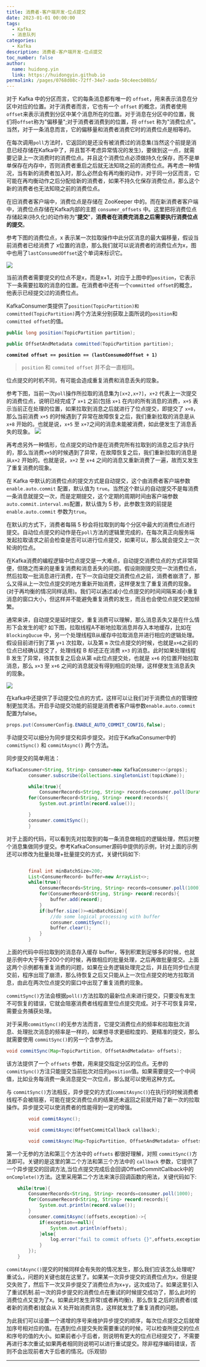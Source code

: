 ```yaml
---
title: 消费者-客户端开发-位点提交
date: 2023-01-01 00:00:00
tags:
  - Kafka
  - 消息队列
categories:
  - Kafka
description: 消费者-客户端开发-位点提交
toc_number: false
author:
  name: huidong.yin
  link: https://huidongyin.github.io
permalink: /pages/0768d08c-72ff-34e7-aada-50c4eecb08b5/
---
```


对于 Kafka 中的分区而言，它的每条消息都有唯一的 `offset`，用来表示消息在分区中对应的位置。对于消费者而言，它也有一个 `offset` 的概念，消费者使用 `offset`来表示消费到分区中某个消息所在的位置。对于消息在分区中的位置，我们将`offset`称为"偏移量";对于消费者消费到的位置，将 `offset` 称为"消费位点"。当然，对于一条消息而言，它的偏移量和消费者消费它时的消费位点是相等的。

在每次调用`poll`方法时，它返回的是还没有被消费过的消息集(当然这个前提是消息已经存储在Kafka中了，并且暂不考虑异常情况的发生)，要做到这一点，就需要记录上一次消费时的消费位点。并且这个消费位点必须做持久化保存，而不是单单保存在内存中，否则消费者重启之后就无法知晓之前的消费位点。再考虑一种情况，当有新的消费者加入时，那么必然会有再均衡的动作，对于同一分区而言，它可能在再均衡动作之后分配给新的消费者，如果不持久化保存消费位点，那么这个新的消费者也无法知晓之前的消费位点。

在旧消费者客户端中，消费位点是存储在 ZooKeeper 中的。而在新消费者客户端中，消费位点存储在Kafka内部的主题 `consumer_offsets` 中。这里把将消费位点存储起来(持久化)的动作称为"**提交**"，**消费者在消费完消息之后需要执行消费位点的提交**。

参考下图的消费位点，x 表示某一次拉取操作中此分区消息的最大偏移量，假设当前消费者已经消费了 x位置的消息，那么我们就可以说消费者的消费位点为x，图中也用了`lastConsumedOffset`这个单词来标识它。

![](https://raw.githubusercontent.com/huidongyin/DrawingBed/main/kafka/202311041751561.png)

当前消费者需要提交的位点不是x，而是x+1，对应于上图中的`position`，它表示下一条需要拉取的消息的位置。在消费者中还有一个`committed offset`的概念，他表示已经提交过的消费位点。

KafkaConsumer类提供了`position(TopicPartition)和committed(TopicPartition)`两个方法来分别获取上面所说的`position`和`committed offset`的值。

```java
public long position(TopicPartition partition);

public OffsetAndMetadata committed(TopicPartition partition);
```

**`commited offset == position == (lastConsumedOffset + 1)`**

> `position` 和 `commited offset` 并不会一直相同。

位点提交的时机不同，有可能会造成重复消费和消息丢失的现象。

参考下图，当前一次`poll`操作所拉取的消息集为`[x+2,x+7]`，`x+2` 代表上一次提交的消费位点，说明已经完成了 `x+1` 之前(包括 `x+1` 在内)的所有消息的消费，`x+5` 表示当前正在处理的位置，如果拉取到消息之后就进行了位点提交，即提交了 `x+8`，那么当前消费 `x+5` 的时候遇到了异常在故障恢复之后，我们重新拉取的消息是从 `x+8` 开始的。也就是说，`x+5` 至 `x+7`之间的消息未能被消费，如此便发生了消息丢失的现象。
![](https://raw.githubusercontent.com/huidongyin/DrawingBed/main/kafka/202311041751447.png)

再考虑另外一种情形，位点提交的动作是在消费完所有拉取到的消息之后才执行的，那么当消费`x+5`的时候遇到了异常，在故障恢复之后，我们重新拉取的消息是从`x+2` 开始的。也就是说，`x+2` 至 `x+4` 之间的消息又重新消费了一遍，故而又发生了重复消费的现象。

在 Kafka 中默认的消费位点的提交方式是自动提交，这个由消费者客户端参数`enable.auto.commit` 配置，默认值为 `true`。当然这个默认的自动提交不是每消费一条消息就提交一次，而是定期提交，这个定期的周期时间由客户端参数 `auto.commit.interval.ms`配置，默认值为 5 秒，此参数生效的前提是 `enable.auto.commit` 参数为`true`。

在默认的方式下，消费者每隔 5 秒会将拉取到的每个分区中最大的消费位点进行提交。自动位点提交的动作是在`poll`方法的逻辑里完成的，在每次真正向服务端发起拉取请求之前会检查是否可以进行位点提交，如果可以，那么就会提交上一次轮询的位点。

在Kafka消费的编程逻辑中位点提交是一大难点，自动提交消费位点的方式非常简便，但随之而来的是重复消费和消息丢失的问题。假设刚刚提交完一次消费位点，然后拉取一批消息进行消费，在下一次自动提交消费位点之前，消费者崩溃了，那么又得从上一次位点提交的地方重新开始消费，这样便发生了重复消费的现象。(对于再均衡的情况同样适用)。我们可以通过减小位点提交的时间间隔来减小重复消息的窗口大小，但这样并不能避免重复消费的发生，而且也会使位点提交更加频繁。

通常来讲，自动提交是延时提交，重复消费可以理解，那么消息丢失又是在什么情形下会发生的呢? 如下图，拉取线程A不断地拉取消息并存入本地缓存，比如在 `BlockingQucue` 中，另一个处理线程B从缓存中拉取消息并进行相应的逻辑处理。假设目前进行到了第 `y+1` 次拉取，以及第 `m` 次位点提交的时候，也就是`x+6`之前的位点已经确认提交了，处理线程 B 却还正在消费 `x+3` 的消息。此时如果处理线程 B 发生了异常，待其恢复之后会从第 `m`此位点提交处，也就是 `x+6` 的位置开始拉取消息，那么 `x+3` 至 `x+6` 之间的消息就没有得到相应的处理，这样便发生消息丢失的现象。

![](https://raw.githubusercontent.com/huidongyin/DrawingBed/main/kafka/202311041751440.png)

在kafka中还提供了手动提交位点的方式，这样可以让我们对于消费位点的管理控制更加灵活。开启手动提交功能的前提是消费者客户端参数`enable.auto.commit`配置为false。

```java
props.put(ConsumerConfig.ENABLE_AUTO_COMMIT_CONFIG,false);
```

手动提交可以细分为同步提交和异步提交。对应于KafkaConsumer中的 `commitSync()` 和 `commitAsync()` 两个方法。

同步提交的简单用法：

```java
KafkaConsumer<String, String> consumer=new KafkaConsumer<>(props);
        consumer.subscribe(Collections.singletonList(topicName));

        while(true){
            ConsumerRecords<String, String> records=consumer.poll(Duration.ofMillis(100));
        for(ConsumerRecord<String, String> record:records){
            System.out.println(record.value());

        }
        consumer.commitSync();
        }
```

对于上面的代码，可以看到先对拉取到的每一条消息做相应的逻辑处理，然后对整个消息集做同步提交。参考KafkaConsumer源码中提供的示例，针对上面的示例还可以修改为批量处理+批量提交的方式，关键代码如下:

```java

        final int minBatchSize=200;
        List<ConsumerRecord> buffer=new ArrayList<>;
        while(true){
            ConsumerRecords<String, String> records=consumer.poll(1000);
            for(ConsumerRecord<String, String> record:records){
                buffer.add(record);
            }
            if(buffer.size()>=minBatchSize){
                //do some logical processing with buffer
                consumer.commitSync();
                buffer.clear();
            }
        }

```

上面的代码中将拉取到的消息存入缓存 buffer，等到积累到足够多的时候，也就是示例中大于等于200个的时候，再做相应的批量处理，之后再做批量提交。上面这两个示例都有重复消费的问题，如果在业务逻辑处理完之后，并且在同步位点提交前，程序出现了崩溃，那么待恢复之后又只能从上一次位点提交的地方拉取消息，由此在两次位点提交的窗口中出现了重复消费的现象。

`commitSync()`方法会根据`poll()`方法拉取的最新位点来进行提交，只要没有发生不可恢复的错误，它就会阻塞消费者线程直至位点提交完成。对于不可恢复异常，需要业务捕获处理。

对于采用`commitSync()`的无参方法而言，它提交消费位点的频率和拉取批次消息、处理批次消息的频率是一样的，如果想寻求更细粒度的、更精准的提交，那么就需要使用 `commitSync()`的另一个含参方法。

```java
void commitSync(Map<TopicPartition, OffsetAndMetadata> offsets);
```

该方法提供了一个 `offsets` 参数，用来提交指定分区的位点。无参的`commitSync()`方注只能提交当前批次对应的`position`值。如果需要提交一个中间值，比如业务每消费一条消息提交一次位点，那么就可以使用这种方式。

与 `commitSync()`方法相反，异步提交的方式(`commitAsync()`)在执行的时候消费者线程不会被阻塞，可能在提交消费位点的结果还未返回之前就开始了新一次的拉取操作。异步提交可以使消费者的性能得到一定的增强。

```java
        void commitAsync();

        void commitAsync(OffsetCommitCallback callback);

        void commitAsync(Map<TopicPartition, OffsetAndMetadata> offsets,OffsetCommitCallback callback);
```

第一个无参的方法和第三个方法中的 `offsets` 都很好理解，对照 `commitSync()`方法即可。关键的是这里的第二个方法和第三个方法中的 `callback` 参数，它提供了一个异步提交的回调方法,当位点提交完成后会回调OffsetCommitCallback中的 `onComplete()`方法。这里采用第二个方法来演示回调函数的用法，关键代码如下:

```java
    while(true){
        ConsumerRecords<String, String> records=consumer.poll(1000);
        for(ConsumerRecord<String, String> record:records){
            System.out.println(record.value());
        }
        consumer.commitAsync((offsets,exception)->{
            if(exception==null){
                System.out.println(offsets);
            }else{
                log.error("fail to commit offsets {}",offsets,exception);
            }
        });
    }
```

`commitAsync()`提交的时候同样会有失败的情况发生，那么我们应该怎么处理呢?重试么，问题的关键也就在这里了。如果某一次异步提交的消费位点为x，但是提交失败了，然后下一次又异步提交了消费位点为x+y，这次成功了。如果这里引入了重试机制.前一次的异步提交的消费位点在重试的时候提交成功了，那么此时的消费位点又变为了x。如果此时发生异常(或者再均衡)，那么恢复之后的消费者(或者新的消费者)就会从 X 处开始消费消息，这样就发生了重复消费的问题。

为此我们可以设置一个递增的序号来维护异步提交的顺序，每次位点提交之后就增加序号相对应的值。在遇到位点提交失败需要重试的时候，可以检查所提交的位点和序号的值的大小。如果前者小于后者，则说明有更大的位点已经提交了，不需要再进行本次重试;如果两者相同则说明可以进行重试提交。除非程序编码错误，否则不会出现前者大于后者的情况。(乐观锁)

---
